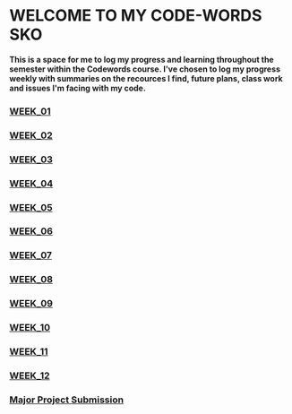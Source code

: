 
# WELCOME TO MY CODE-WORDS SKO

**This is a space for me to log my progress and learning throughout the semester within the Codewords course. I've chosen to log my progress weekly with summaries on the recources I find, future plans, class work and issues I'm facing with my code.**

### <a href="week_01">WEEK_01</a>
### <a href="week_02">WEEK_02</a>
### <a href="week_03">WEEK_03</a>
### <a href="week_04">WEEK_04</a>
### <a href="week_05">WEEK_05</a>
### <a href="week_06">WEEK_06</a>
### <a href="week_07">WEEK_07</a>
### <a href="week_08">WEEK_08</a>
### <a href="week_09">WEEK_09</a>
### <a href="week_10">WEEK_10</a>
### <a href="week_11">WEEK_11</a>
### <a href="week_12">WEEK_12</a>
### <a href="MajorProject">Major Project Submission</a>
